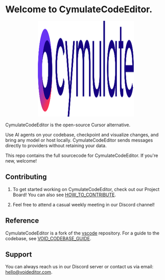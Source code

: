 # Welcome to CymulateCodeEditor.

<div align="center">
	<img
		src="./src/vs/workbench/browser/parts/editor/media/slice_of_void.png"
	 	alt="CymulateCodeEditor Welcome"
		width="300"
	 	height="300"
	/>
</div>

CymulateCodeEditor is the open-source Cursor alternative.

Use AI agents on your codebase, checkpoint and visualize changes, and bring any model or host locally. CymulateCodeEditor sends messages directly to providers without retaining your data.

This repo contains the full sourcecode for CymulateCodeEditor. If you're new, welcome!


## Contributing

1. To get started working on CymulateCodeEditor, check out our Project Board! You can also see [HOW_TO_CONTRIBUTE](https://github.com/voideditor/void/blob/main/HOW_TO_CONTRIBUTE.md).

2. Feel free to attend a casual weekly meeting in our Discord channel!


## Reference

CymulateCodeEditor is a fork of the [vscode](https://github.com/microsoft/vscode) repository. For a guide to the codebase, see [VOID_CODEBASE_GUIDE](https://github.com/voideditor/void/blob/main/VOID_CODEBASE_GUIDE.md).

## Support
You can always reach us in our Discord server or contact us via email: hello@voideditor.com.
